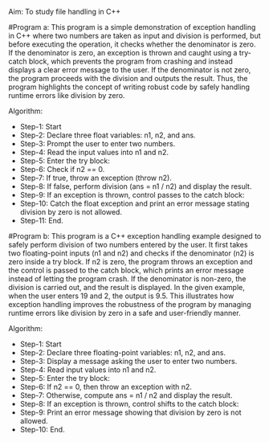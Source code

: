 Aim: To study file handling in C++

#Program a: This program is a simple demonstration of exception handling in C++ where two numbers are taken as input and division is performed, but before executing the operation, it checks whether the denominator is zero. If the denominator is zero, an exception is thrown and caught using a try-catch block, which prevents the program from crashing and instead displays a clear error message to the user. If the denominator is not zero, the program proceeds with the division and outputs the result. Thus, the program highlights the concept of writing robust code by safely handling runtime errors like division by zero.

Algorithm:

- Step-1: Start
- Step-2: Declare three float variables: n1, n2, and ans.
- Step-3: Prompt the user to enter two numbers.
- Step-4: Read the input values into n1 and n2.
- Step-5: Enter the try block:
- Step-6: Check if n2 == 0.
- Step-7: If true, throw an exception (throw n2).
- Step-8: If false, perform division (ans = n1 / n2) and display the result.
- Step-9: If an exception is thrown, control passes to the catch block:
- Step-10: Catch the float exception and print an error message stating division by zero is not allowed.
- Step-11: End.

#Program b: This program is a C++ exception handling example designed to safely perform division of two numbers entered by the user. It first takes two floating-point inputs (n1 and n2) and checks if the denominator (n2) is zero inside a try block. If n2 is zero, the program throws an exception and the control is passed to the catch block, which prints an error message instead of letting the program crash. If the denominator is non-zero, the division is carried out, and the result is displayed. In the given example, when the user enters 19 and 2, the output is 9.5. This illustrates how exception handling improves the robustness of the program by managing runtime errors like division by zero in a safe and user-friendly manner.

Algorithm:

- Step-1: Start
- Step-2: Declare three floating-point variables: n1, n2, and ans.
- Step-3: Display a message asking the user to enter two numbers.
- Step-4: Read input values into n1 and n2.
- Step-5: Enter the try block:
- Step-6: If n2 == 0, then throw an exception with n2.
- Step-7: Otherwise, compute ans = n1 / n2 and display the result.
- Step-8: If an exception is thrown, control shifts to the catch block:
- Step-9: Print an error message showing that division by zero is not allowed.
- Step-10: End.
